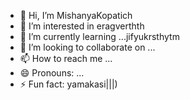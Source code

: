 - 👋 Hi, I’m MishanyaKopatich
- 👀 I’m interested in eragverthth
- 🌱 I’m currently learning ...jifyukrsthytm
- 💞️ I’m looking to collaborate on ...
- 📫 How to reach me ...
- 😄 Pronouns: ...
- ⚡ Fun fact: yamakasi|||)
<!---
MishanyaKopatich/MishanyaKopatich is a ✨ special ✨ repository because its `README.md` (this file) appears on your GitHub profile.
You can click the Preview link to take a look at your changes.
